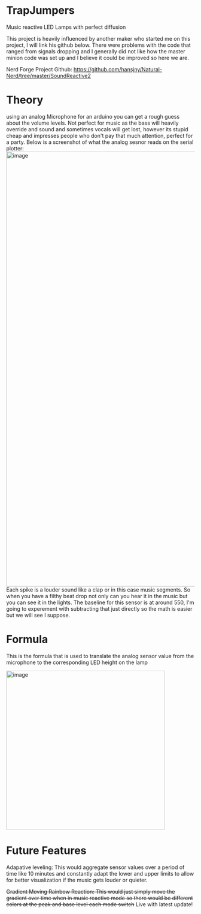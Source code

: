 # TrapJumpers
Music reactive LED Lamps with perfect diffusion

This project is heavily influenced by another maker who started me on this project, I will link his github below. There were problems with the code that ranged from signals dropping and I generally did not like how the master minion code was set up and I believe it could be improved so here we are.

Nerd Forge Project Github: https://github.com/hansjny/Natural-Nerd/tree/master/SoundReactive2

# Theory
using an analog Microphone for an arduino you can get a rough guess about the volume levels. Not perfect for music as the bass will heavily override and sound and sometimes vocals will get lost, however its stupid cheap and impresses people who don't pay that much attention, perfect for a party.
Below is a screenshot of what the analog sesnor reads on the serial plotter:
<img width="1161" alt="image" src="https://user-images.githubusercontent.com/64546287/131937734-52f60e93-6fb8-4416-88b4-49edb1bc4f39.png">
Each spike is a louder sound like a clap or in this case music segments. So when you have a filthy beat drop not only can you hear it in the music but you can see it in the lights. The baseline for this sensor is at around 550, I'm going to experement with subtracting that just directly so the math is easier but we will see I suppose.

# Formula
This is the formula that is used to translate the analog sensor value from the microphone to the corresponding LED height on the lamp 

<img width="424" alt="image" src="https://user-images.githubusercontent.com/64546287/132075862-bd7e10b4-a456-4b0c-8fd1-952e0d227ce0.png">

# Future Features
Adapative leveling: This would aggregate sensor values over a period of time like 10 minutes and constantly adapt the lower and upper limits to allow for better visualization if the music gets louder or quieter. 

~~Gradient Moving Rainbow Reaction: This would just simply move the gradient over time when in music reactive mode so there would be different colors at the peak and base level each mode switch~~ 
Live with latest update!
